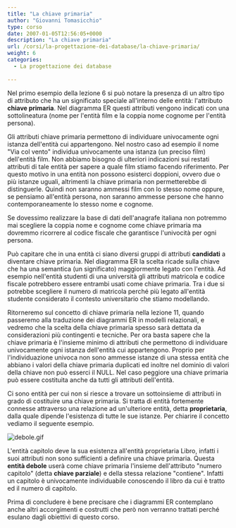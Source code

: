```yaml
---
title: "La chiave primaria"
author: "Giovanni Tomasicchio"
type: corso
date: 2007-01-05T12:56:05+0000
description: "La chiave primaria"
url: /corsi/la-progettazione-dei-database/la-chiave-primaria/
weight: 6
categories:
  - La progettazione dei database
  
---
```

 Nel primo esempio della lezione 6 si può notare la presenza di un altro tipo di attributo che ha un significato speciale all'interno delle entità: l'attributo **chiave primaria**. Nel diagramma ER questi attributi vengono indicati con una sottolineatura (nome per l'entità film e la coppia nome cognome per l'entità persona).

 Gli attributi chiave primaria permettono di individuare univocamente ogni istanza dell'entità cui appartengono. Nel nostro caso ad esempio il nome "Via col vento" individua univocamente una istanza (un preciso film) dell'entità film. Non abbiamo bisogno di ulteriori indicazioni sui restati attributi di tale entità per sapere a quale film stiamo facendo riferimento. Per questo motivo in una entità non possono esisterci doppioni, ovvero due o più istanze uguali, altrimenti la chiave primaria non permetterebbe di distinguerle. Quindi non saranno ammessi film con lo stesso nome oppure, se pensiamo all'entità persona, non saranno ammesse persone che hanno contemporaneamente lo stesso nome e cognome.

 Se dovessimo realizzare la base di dati dell'anagrafe italiana non potremmo mai scegliere la coppia nome e cognome come chiave primaria ma dovremmo ricorrere al codice fiscale che garantisce l'univocità per ogni persona.

 Può capitare che in una entità ci siano diversi gruppi di attributi **candidati** a diventare chiave primaria. Nel diagramma ER la scelta ricade sulla chiave che ha una semantica (un significato) maggiormente legato con l'entità. Ad esempio nell'entità studenti di una università gli attributi matricola e codice fiscale potrebbero essere entrambi usati come chiave primaria. Tra i due si potrebbe scegliere il numero di matricola perché più legato all'entità studente considerato il contesto universitario che stiamo modellando.

 Ritorneremo sul concetto di chiave primaria nella lezione 11, quando passeremo alla traduzione dei diagrammi ER in modelli relazionali, e vedremo che la scelta della chiave primaria spesso sarà dettata da considerazioni più contingenti e tecniche. Per ora basta sapere che la chiave primaria è l'insieme minimo di attributi che permettono di individuare univocamente ogni istanza dell'entità cui appartengono. Proprio per l'individuazione univoca non sono ammesse istanze di una stessa entità che abbiano i valori della chiave primaria duplicati ed inoltre nel dominio di valori della chiave non può esserci il NULL. Nel caso peggiore una chiave primaria può essere costituita anche da tutti gli attributi dell'entità.

 Ci sono entità per cui non si riesce a trovare un sottoinsieme di attributi in grado di costituire una chiave primaria. Si tratta di entità fortemente connesse attraverso una relazione ad un'ulteriore entità, detta **proprietaria**, dalla quale dipende l'esistenza di tutte le sue istanze. Per chiarire il concetto vediamo il seguente esempio.

 ![debole.gif](images/stories/Corsi/progettazione_database/debole.gif)

 L'entità capitolo deve la sua esistenza all'entità proprietaria Libro, infatti i suoi attributi non sono sufficienti a definire una chiave primaria. Questa **entità debole** userà come chiave primaria l'insieme dell'attributo "numero capitolo" (detta **chiave parziale**) e della stessa relazione "contiene". Infatti un capitolo è univocamente individuabile conoscendo il libro da cui è tratto ed il numero di capitolo.

 Prima di concludere è bene precisare che i diagrammi ER contemplano anche altri accorgimenti e costrutti che però non verranno trattati perché esulano dagli obiettivi di questo corso.
